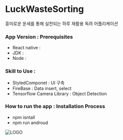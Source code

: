# LuckWasteSorting

흥미로운 운세를 통해 실천되는 하루 재활용 독려 어플리케이션



### App Version : Prerequisites
- React native :
- JDK :
- Node :


### Skill to Use :
* StyledComponet : UI 구축
* FireBase : Data insert, select
* Tensorflow Camera Library : Object Detection


### How to run the app :  Installation Process
* npm isntall
* npm run androud

![LOGO](https://www.notion.so/image/https%3A%2F%2Fs3-us-west-2.amazonaws.com%2Fsecure.notion-static.com%2F803b659f-0fd9-40c2-91df-370de31d4634%2F%EC%BA%A1%EC%B2%98.png?table=block&id=474e27a3-6d86-4b30-aad5-98a840bf9db1&spaceId=01e9a78f-d9d2-4f02-b98b-3120d9c91654&width=3330&userId=e9391f9a-e26f-4e0f-a8b2-9cdd73dc71a1&cache=v2)
